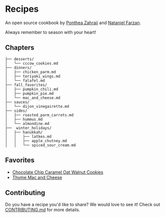 # Recipes

An open source cookbook by [Ponthea Zahraii](https://github.com/pontheazahraii) and [Nataniel Farzan](https://github.com/natanielf).

Always remember to season with your heart! 

## Chapters

```
├── desserts/
│   └── cccow_cookies.md
├── dinners/
│   ├── chicken_parm.md
│   ├── teriyaki_wings.md
│   └── falafel.md
├── fall_favorites/
│   ├── pumpkin_chili.md
│   ├── pumpkin_pie.md
│   └── mac_and_cheese.md
├── sauces/
│   └── dijon_vinegairette.md
├── sides/
│   ├── roasted_parm_carrots.md
│   ├── hummus.md
│   └── almondine.md
├──  winter_holidays/
│   ├── hanukkah/
│   │   ├── latkes.md
│   │   ├── apple_chutney.md
│   │   └── spiced_sour_cream.md
```

## Favorites

- [Chocolate Chip Caramel Oat Walnut Cookies](./desserts/cccow_cookies.md)
- [Thyme Mac and Cheese](./fall_favorites/mac_and_cheese.md)

## Contributing

Do you have a recipe you'd like to share? We would love to see it! Check out [CONTRIBUTING.md](./CONTRIBUTING.md) for more details.
